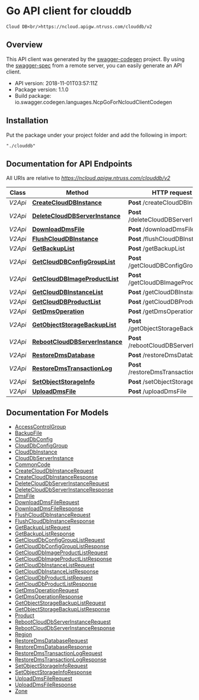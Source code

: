 # Go API client for clouddb

    Cloud DB<br/>https://ncloud.apigw.ntruss.com/clouddb/v2

## Overview
This API client was generated by the [swagger-codegen](https://github.com/swagger-api/swagger-codegen) project.  By using the [swagger-spec](https://github.com/swagger-api/swagger-spec) from a remote server, you can easily generate an API client.

- API version: 2018-11-01T03:57:11Z
- Package version: 1.1.0
- Build package: io.swagger.codegen.languages.NcpGoForNcloudClientCodegen

## Installation
Put the package under your project folder and add the following in import:
```
"./clouddb"
```

## Documentation for API Endpoints

All URIs are relative to *https://ncloud.apigw.ntruss.com/clouddb/v2*

Class | Method | HTTP request | Description
------------ | ------------- | ------------- | -------------
*V2Api* | [**CreateCloudDBInstance**](docs/V2Api.md#createclouddbinstance) | **Post** /createCloudDBInstance | 
*V2Api* | [**DeleteCloudDBServerInstance**](docs/V2Api.md#deleteclouddbserverinstance) | **Post** /deleteCloudDBServerInstance | 
*V2Api* | [**DownloadDmsFile**](docs/V2Api.md#downloaddmsfile) | **Post** /downloadDmsFile | 
*V2Api* | [**FlushCloudDBInstance**](docs/V2Api.md#flushclouddbinstance) | **Post** /flushCloudDBInstance | 
*V2Api* | [**GetBackupList**](docs/V2Api.md#getbackuplist) | **Post** /getBackupList | 
*V2Api* | [**GetCloudDBConfigGroupList**](docs/V2Api.md#getclouddbconfiggrouplist) | **Post** /getCloudDBConfigGroupList | 
*V2Api* | [**GetCloudDBImageProductList**](docs/V2Api.md#getclouddbimageproductlist) | **Post** /getCloudDBImageProductList | 
*V2Api* | [**GetCloudDBInstanceList**](docs/V2Api.md#getclouddbinstancelist) | **Post** /getCloudDBInstanceList | 
*V2Api* | [**GetCloudDBProductList**](docs/V2Api.md#getclouddbproductlist) | **Post** /getCloudDBProductList | 
*V2Api* | [**GetDmsOperation**](docs/V2Api.md#getdmsoperation) | **Post** /getDmsOperation | 
*V2Api* | [**GetObjectStorageBackupList**](docs/V2Api.md#getobjectstoragebackuplist) | **Post** /getObjectStorageBackupList | 
*V2Api* | [**RebootCloudDBServerInstance**](docs/V2Api.md#rebootclouddbserverinstance) | **Post** /rebootCloudDBServerInstance | 
*V2Api* | [**RestoreDmsDatabase**](docs/V2Api.md#restoredmsdatabase) | **Post** /restoreDmsDatabase | 
*V2Api* | [**RestoreDmsTransactionLog**](docs/V2Api.md#restoredmstransactionlog) | **Post** /restoreDmsTransactionLog | 
*V2Api* | [**SetObjectStorageInfo**](docs/V2Api.md#setobjectstorageinfo) | **Post** /setObjectStorageInfo | 
*V2Api* | [**UploadDmsFile**](docs/V2Api.md#uploaddmsfile) | **Post** /uploadDmsFile | 


## Documentation For Models

 - [AccessControlGroup](docs/AccessControlGroup.md)
 - [BackupFile](docs/BackupFile.md)
 - [CloudDbConfig](docs/CloudDbConfig.md)
 - [CloudDbConfigGroup](docs/CloudDbConfigGroup.md)
 - [CloudDbInstance](docs/CloudDbInstance.md)
 - [CloudDbServerInstance](docs/CloudDbServerInstance.md)
 - [CommonCode](docs/CommonCode.md)
 - [CreateCloudDbInstanceRequest](docs/CreateCloudDbInstanceRequest.md)
 - [CreateCloudDbInstanceResponse](docs/CreateCloudDbInstanceResponse.md)
 - [DeleteCloudDbServerInstanceRequest](docs/DeleteCloudDbServerInstanceRequest.md)
 - [DeleteCloudDbServerInstanceResponse](docs/DeleteCloudDbServerInstanceResponse.md)
 - [DmsFile](docs/DmsFile.md)
 - [DownloadDmsFileRequest](docs/DownloadDmsFileRequest.md)
 - [DownloadDmsFileResponse](docs/DownloadDmsFileResponse.md)
 - [FlushCloudDbInstanceRequest](docs/FlushCloudDbInstanceRequest.md)
 - [FlushCloudDbInstanceResponse](docs/FlushCloudDbInstanceResponse.md)
 - [GetBackupListRequest](docs/GetBackupListRequest.md)
 - [GetBackupListResponse](docs/GetBackupListResponse.md)
 - [GetCloudDbConfigGroupListRequest](docs/GetCloudDbConfigGroupListRequest.md)
 - [GetCloudDbConfigGroupListResponse](docs/GetCloudDbConfigGroupListResponse.md)
 - [GetCloudDbImageProductListRequest](docs/GetCloudDbImageProductListRequest.md)
 - [GetCloudDbImageProductListResponse](docs/GetCloudDbImageProductListResponse.md)
 - [GetCloudDbInstanceListRequest](docs/GetCloudDbInstanceListRequest.md)
 - [GetCloudDbInstanceListResponse](docs/GetCloudDbInstanceListResponse.md)
 - [GetCloudDbProductListRequest](docs/GetCloudDbProductListRequest.md)
 - [GetCloudDbProductListResponse](docs/GetCloudDbProductListResponse.md)
 - [GetDmsOperationRequest](docs/GetDmsOperationRequest.md)
 - [GetDmsOperationResponse](docs/GetDmsOperationResponse.md)
 - [GetObjectStorageBackupListRequest](docs/GetObjectStorageBackupListRequest.md)
 - [GetObjectStorageBackupListResponse](docs/GetObjectStorageBackupListResponse.md)
 - [Product](docs/Product.md)
 - [RebootCloudDbServerInstanceRequest](docs/RebootCloudDbServerInstanceRequest.md)
 - [RebootCloudDbServerInstanceResponse](docs/RebootCloudDbServerInstanceResponse.md)
 - [Region](docs/Region.md)
 - [RestoreDmsDatabaseRequest](docs/RestoreDmsDatabaseRequest.md)
 - [RestoreDmsDatabaseResponse](docs/RestoreDmsDatabaseResponse.md)
 - [RestoreDmsTransactionLogRequest](docs/RestoreDmsTransactionLogRequest.md)
 - [RestoreDmsTransactionLogResponse](docs/RestoreDmsTransactionLogResponse.md)
 - [SetObjectStorageInfoRequest](docs/SetObjectStorageInfoRequest.md)
 - [SetObjectStorageInfoResponse](docs/SetObjectStorageInfoResponse.md)
 - [UploadDmsFileRequest](docs/UploadDmsFileRequest.md)
 - [UploadDmsFileResponse](docs/UploadDmsFileResponse.md)
 - [Zone](docs/Zone.md)

